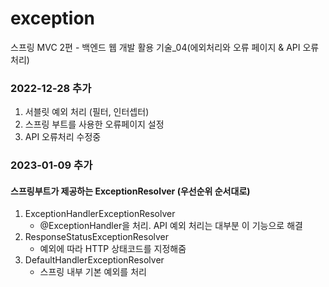 # exception
스프링 MVC 2편 - 백엔드 웹 개발 활용 기술_04(에외처리와 오류 페이지 & API 오류처리)

### 2022-12-28 추가
1. 서블릿 예외 처리 (필터, 인터셉터)
2. 스프링 부트를 사용한 오류페이지 설정
3. API 오류처리
수정중

### 2023-01-09 추가
#### 스프링부트가 제공하는 ExceptionResolver (우선순위 순서대로)
1. ExceptionHandlerExceptionResolver
    - @ExceptionHandler을 처리. API 예외 처리는 대부분 이 기능으로 해결
2. ResponseStatusExceptionResolver
    - 예외에 따라 HTTP 상태코드를 지정해줌
3. DefaultHandlerExceptionResolver
    - 스프링 내부 기본 예외를 처리
